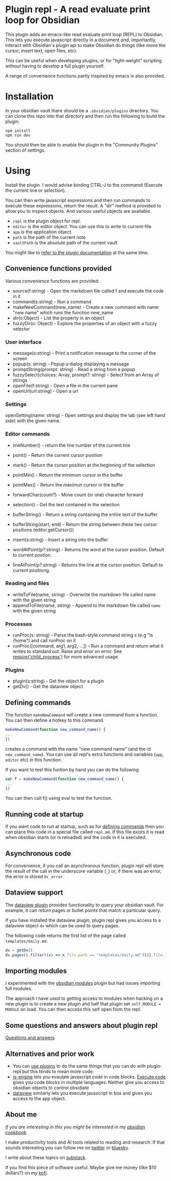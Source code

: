 # Plugin repl - A read evaluate print loop for Obsidian
This plugin adds an emacs-like read evaluate print loop (REPL) to Obsidian.
This lets you execute javascript directly in a document *and*, importantly, interact with Obsidian's plugin api to make Obsidian do things (like move the cursor, insert text, open files, etc).

This can be useful when developing plugins, or for "light-weight" scripting without having to develop a full plugin yourself.

A range of convenience functions partly inspired by emacs is also provided.

# Installation
In your obsidian vault there should be a `.obsidian/plugins` directory. You can clone this repo into that
directory and then run the following to build the plugin:

```
npm install
npm run dev
```

You should then be able to enable the plugin in the "Community Plugins" section of settings.

# Using
Install the plugin. I would advise binding CTRL-J to the commamd (Execute the current line or selection).

You can then write javascript expressions and then run commands to execute these expressions, return the result.
A "dir" method is provided to allow you to inspect objects. And various useful objects are available.

* `repl` is the plugin object for repl.
* `editor` is the editor object. You can use this to write to current-file
* `app` is the application object.
* `path` is the path of the current note
* `vaultPath` is the absolute path of the current vault

You might like to [refer to the plugin documentation](https://docs.obsidian.md/Plugins/Getting+started/Build+a+plugin) at the same time.

## Convenience functions provided
Various convenience functions are provided:

* source(f:string) - Open the markdown file called f and execute the code in it
* command(s:string) - Run a command
* makeNewCommand(new_name) - Create a new command with name "new name" which runs the function new_name
* dir(o:Object) - List the property in an object
* fuzzyDir(o: Object) - Explore the properties of an object with a fuzzy selector

### User interface
* message(s:string) - Print a notification message to the corner of the screen
* popup(s: string) - Popup a dialog displaying a message
* promptString(prompt: string) - Read a string from a popup
* fuzzySelect(choices: Array<string>, prompt?: string) - Select from an Array of strings
* openFile(f:string) - Open a file in the current pane
* openUrl(url:string) - Open a url


### Settings
openSetting(name: string) - Open settings and display the tab (see left hand side) with the given name.


### Editor commands
* lineNumber() - return the line number of the current line
* point() - Return the current cursor position
* mark() - Return the cursor position at the  beginning of the selection
* pointMin() - Return the minimum cursor in the buffer
* pointMax() - Return the maximun cursor in the buffer
* forwardChar(count?) - Move count (or one) character forward
* selection() - Get the text contained in the selection

* bufferString() - Return a string containing the entire text of the buffer
* bufferString(start, end) - Return the string between these two cursor positions (editor.getCursor())
* insert(s:string) - Insert a string into the buffer

* wordAtPoint(p?:string) - Returns the word at the cursor position. Default to current postion.
* lineAtPoint(p?:string) - Retunrs the line at the cursor position. Default to current positiong.

### Reading and files
* writeToFile(name, string) - Overwrite the markdown file called name with the given string
* appendToFile(name, string) - Append to the markdown file called `name` with the given string

### Processes
* runProc(s: string) - Parse the bash-style command string s (e.g "ls /home") and call runProc on it
* runProc([command, arg1, arg2, ...]) - Run a command and return what it writes to standard out. Raise and error on error. See [require('child_process')](https://nodejs.org/api/child_process.html) for more advanced usage.


### Plugins
* plugin(s:string) - Get the object for a plugin
* getDv() - Get the dataview object

## Defining commands
<a name="commands"></a>
The function `makeNewCommand` will create a new command from a function. You can then
define a hotkey to this command.

```js
makeNewCommand(function new_command_name() {
...
})
```

creates a command with the name "new command name" (and the id `new_command_name`).
You can use all repl's extra functions and variables (`app`, `editor` etc) in this function.

If you want to test this funtion by hand you can do the following

```js
var f = makeNewCommand(function new_command_name() {
...
})
```

You can then call f() using eval to test the function.

## Running code at startup
If you want code to run at startup, such as for [defining commands](#commands) then you can place this code in a special file called `repl.md`. If this file exists it is read when obsidian starts (or is reloaded) and the code in it is executed.

## Asynchronous code
For convenience, if you call an asynchronous function, plugin repl will store the result of the call in the underscore variable (`_`) or, if there was an error, the error is stored in `_error`.

## Dataview support
The [dataview plugin](https://blacksmithgu.github.io/obsidian-dataview/) provides
functionality to query your obsidian vault. For example, it can return pages or bullet points that match a particular query.

If you have installed the dataview plugin, plugin repl gives you access to a dataview object `dv` which can be used to query pages.


The following code returns the first list of the page called `templates/daily.md`.

```javascript
dv = getDv()
dv.pages().filter((x) => x.file.path == "templates/daily.md")[0].file.lists[0]
```


## Importing modules
I experimented with the [obsidian modules](https://github.com/polyipseity/obsidian-modules) plugin but had issues importing full modules.

The approach I have used to getting access to modules when hacking on a new plugin is to create a new plugin and half that plugin set `self.MODULE = MODULE` on load. You can then access this self open from the repl.

## Some questions and answers about plugin repl
[Questions and answers](questions.md)

## Alternatives and prior work
* You can [use plugins](https://docs.obsidian.md/Plugins/Getting+started/Build+a+plugin) to do the same things that you can do with plugin-repl but this tends to mean more code.
* [js-engine](https://github.com/mProjectsCode/obsidian-js-engine-plugin) lets you evaulate javascript code in code blocks. [Execute code](https://github.com/twibiral/obsidian-execute-code) gives you code blocks in multiple languages. Neither give you access to obsidian objects to control obsidiate
* [dataview](https://blacksmithgu.github.io/obsidian-dataview/) similarly lets you execute javascript in box and gives you access to the app object.


## About me
*If you are interesting in this you might be interested in my [obsidian cookbook](https://medium.com/@readwithai/youtube-shorts-introduction-to-obsidian-56bd01506fa0).*

I make productivity tools and AI tools related to reading and research.
If that sounds interesting you can follow me on <a href="https://x.com/readwithai">twitter</a> or <a href="https://bsky.app/profile/readwithai.bsky.social">bluesky</a>.

I write about these topics on <a href="https://readwithai.substack.com/readwithai">substack</a>.

If you find *this* piece of software useful. Maybe give me money (like $10 dollars?) on my <a href="ko-fi.com/readwithai">kofi</a>.
